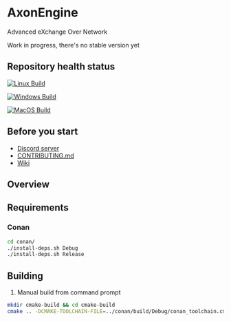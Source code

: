 # AxonEngine

Advanced eXchange Over Network

Work in progress, there's no stable version yet

## Repository health status

[![Linux Build](https://github.com/kbrddestroyer/AxonEngine/actions/workflows/linux-build.yml/badge.svg)](https://github.com/kbrddestroyer/AxonEngine/actions/workflows/linux-build.yml)

[![Windows Build](https://github.com/kbrddestroyer/AxonEngine/actions/workflows/windows-build.yml/badge.svg)](https://github.com/kbrddestroyer/AxonEngine/actions/workflows/windows-build.yml)

[![MacOS Build](https://github.com/kbrddestroyer/AxonEngine/actions/workflows/macos-build.yml/badge.svg)](https://github.com/kbrddestroyer/AxonEngine/actions/workflows/macos-build.yml)

## Before you start

- [Discord server](https://discord.gg/FQvZhSeHrr)
- [CONTRIBUTING.md](CONTRIBUTING.md)
- [Wiki](https://github.com/kbrddestroyer/AxonEngine/wiki)

## Overview

## Requirements

### Conan

```bash
cd conan/
./install-deps.sh Debug
./install-deps.sh Release
```

## Building

1. Manual build from command prompt

```bash
mkdir cmake-build && cd cmake-build
cmake .. -DCMAKE-TOOLCHAIN-FILE=../conan/build/Debug/conan_toolchain.cmake -DBUILD_TESTS=ON -DBUILD_EXAMPLES=ON
```
